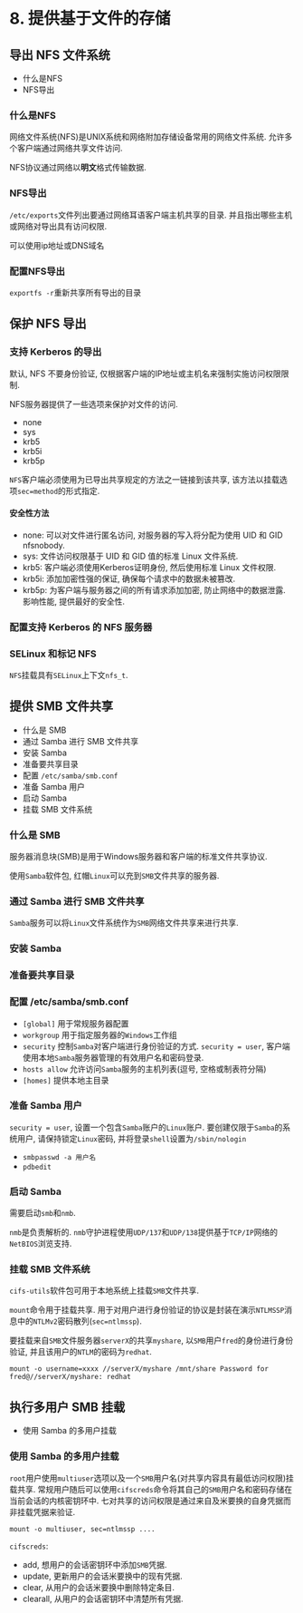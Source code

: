 # 8. 提供基于文件的存储

## 导出 NFS 文件系统

* 什么是NFS
* NFS导出

### 什么是NFS

网络文件系统(NFS)是UNIX系统和网络附加存储设备常用的网络文件系统. 允许多个客户端通过网络共享文件访问.

NFS协议通过网络以**明文**格式传输数据.

### NFS导出

`/etc/exports`文件列出要通过网络耳语客户端主机共享的目录. 并且指出哪些主机或网络对导出具有访问权限.

可以使用ip地址或DNS域名

### 配置NFS导出

`exportfs -r`重新共享所有导出的目录

## 保护 NFS 导出

### 支持 Kerberos 的导出

默认, NFS 不要身份验证, 仅根据客户端的IP地址或主机名来强制实施访问权限限制.

NFS服务器提供了一些选项来保护对文件的访问.

* none
* sys
* krb5
* krb5i
* krb5p

`NFS`客户端必须使用为已导出共享规定的方法之一链接到该共享, 该方法以挂载选项`sec=method`的形式指定.

#### 安全性方法

* none: 可以对文件进行匿名访问, 对服务器的写入将分配为使用 UID 和 GID nfsnobody.
* sys: 文件访问权限基于 UID 和 GID 值的标准 Linux 文件系统.
* krb5: 客户端必须使用Kerberos证明身份, 然后使用标准 Linux 文件权限.
* krb5i: 添加加密性强的保证, 确保每个请求中的数据未被篡改.
* krb5p: 为客户端与服务器之间的所有请求添加加密, 防止网络中的数据泄露. 影响性能, 提供最好的安全性.

### 配置支持 Kerberos 的 NFS 服务器

### SELinux 和标记 NFS

`NFS`挂载具有`SELinux`上下文`nfs_t`.

## 提供 SMB 文件共享

* 什么是 SMB
* 通过 Samba 进行 SMB 文件共享
* 安装 Samba
* 准备要共享目录
* 配置 `/etc/samba/smb.conf`
* 准备 Samba 用户
* 启动 Samba
* 挂载 SMB 文件系统

### 什么是 SMB

服务器消息块(SMB)是用于Windows服务器和客户端的标准文件共享协议. 

使用`Samba`软件包, 红帽`Linux`可以充到`SMB`文件共享的服务器. 

### 通过 Samba 进行 SMB 文件共享

`Samba`服务可以将`Linux`文件系统作为`SMB`网络文件共享来进行共享.

### 安装 Samba

### 准备要共享目录

### 配置 /etc/samba/smb.conf

* `[global]` 用于常规服务器配置
* `workgroup` 用于指定服务器的`Windows`工作组
* `security` 控制`Samba`对客户端进行身份验证的方式. `security = user`, 客户端使用本地`Samba`服务器管理的有效用户名和密码登录.
* `hosts allow` 允许访问`Samba`服务的主机列表(逗号, 空格或制表符分隔)
* `[homes]` 提供本地主目录

### 准备 Samba 用户

`security = user`, 设置一个包含`Samba`账户的`Linux`账户. 要创建仅限于`Samba`的系统用户, 请保持锁定`Linux`密码, 并将登录`shell`设置为`/sbin/nologin`

* `smbpasswd -a 用户名`
* `pdbedit`

### 启动 Samba

需要启动`smb`和`nmb`.

`nmb`是负责解析的. `nmb`守护进程使用`UDP/137`和`UDP/138`提供基于`TCP/IP`网络的`NetBIOS`浏览支持.

### 挂载 SMB 文件系统

`cifs-utils`软件包可用于本地系统上挂载`SMB`文件共享. 

`mount`命令用于挂载共享. 用于对用户进行身份验证的协议是封装在演示`NTLMSSP`消息中的`NTLMv2`密码散列(`sec=ntlmssp`).

要挂载来自`SMB`文件服务器`serverX`的共享`myshare`, 以`SMB`用户`fred`的身份进行身份验证, 并且该用户的`NTLM`的密码为`redhat`.

`mount -o username=xxxx //serverX/myshare /mnt/share Password for fred@//serverX/myshare: redhat`

## 执行多用户 SMB 挂载

* 使用 Samba 的多用户挂载

### 使用 Samba 的多用户挂载

`root`用户使用`multiuser`选项以及一个`SMB`用户名(对共享内容具有最低访问权限)挂载共享. 常规用户随后可以使用`cifscreds`命令将其自己的`SMB`用户名和密码存储在当前会话的内核密钥环中. 七对共享的访问权限是通过来自及米要换的自身凭据而非挂载凭据来验证. 

`mount -o multiuser, sec=ntlmssp ....`

`cifscreds`:

* add, 想用户的会话密钥环中添加`SMB`凭据.
* update, 更新用户的会话米要换中的现有凭据.
* clear, 从用户的会话米要换中删除特定条目.
* clearall, 从用户的会话密钥环中清楚所有凭据.

